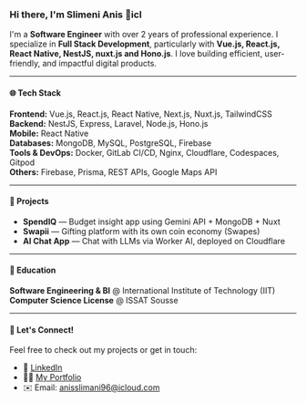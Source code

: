### Hi there, I'm Slimeni Anis 👋icl

I'm a **Software Engineer** with over 2 years of professional experience. I specialize in **Full Stack Development**, particularly with **Vue.js, React.js, React Native, NestJS, nuxt.js and Hono.js**. I love building efficient, user-friendly, and impactful digital products.

---

#### 🌐 Tech Stack
**Frontend:** Vue.js, React.js, React Native, Next.js, Nuxt.js, TailwindCSS  
**Backend:** NestJS, Express, Laravel, Node.js, Hono.js  
**Mobile:** React Native  
**Databases:** MongoDB, MySQL, PostgreSQL, Firebase  
**Tools & DevOps:** Docker, GitLab CI/CD, Nginx, Cloudflare, Codespaces, Gitpod  
**Others:** Firebase, Prisma, REST APIs, Google Maps API

---

#### 🚀 Projects
- **SpendIQ** — Budget insight app using Gemini API + MongoDB + Nuxt
- **Swapii** — Gifting platform with its own coin economy (Swapes)
- **AI Chat App** — Chat with LLMs via Worker AI, deployed on Cloudflare

---

#### 📗 Education
**Software Engineering & BI** @ International Institute of Technology (IIT)
**Computer Science License** @ ISSAT Sousse

---

#### 🌟 Let's Connect!
Feel free to check out my projects or get in touch:
- 💼 [LinkedIn](https://www.linkedin.com/in/slimeni-anis)
- 🧑‍💻 [My Portfolio](#)
- ✉️ Email: anisslimani96@icloud.com

